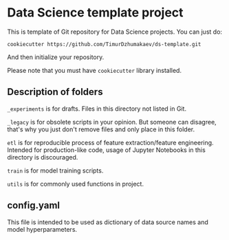 # Data Science template project

This is template of Git repository for Data Science projects. You can just do:

`cookiecutter https://github.com/TimurDzhumakaev/ds-template.git`

And then initialize your repository.

Please note that you must have `cookiecutter` library installed.

## Description of folders

`_experiments` is for drafts. Files in this directory not listed in Git.

`_legacy` is for obsolete scripts in your opinion. But someone can disagree, that's why you just don't remove files and only place in this folder.

`etl` is for reproducible process of feature extraction/feature engineering. Intended for production-like code, usage of Jupyter Notebooks in this directory is discouraged.

`train` is for model training scripts.

`utils` is for commonly used functions in project.

## config.yaml

This file is intended to be used as dictionary of data source names and model hyperparameters.
